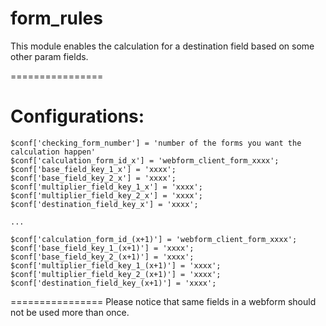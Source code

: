 form_rules
==========

This module enables the calculation for a destination field based on some other param fields.

================

Configurations:
================

```
$conf['checking_form_number'] = 'number of the forms you want the calculation happen'
$conf['calculation_form_id_x'] = 'webform_client_form_xxxx';
$conf['base_field_key_1_x'] = 'xxxx';
$conf['base_field_key_2_x'] = 'xxxx';
$conf['multiplier_field_key_1_x'] = 'xxxx';
$conf['multiplier_field_key_2_x'] = 'xxxx';
$conf['destination_field_key_x'] = 'xxxx';

...

$conf['calculation_form_id_(x+1)'] = 'webform_client_form_xxxx';
$conf['base_field_key_1_(x+1)'] = 'xxxx';
$conf['base_field_key_2_(x+1)'] = 'xxxx';
$conf['multiplier_field_key_1_(x+1)'] = 'xxxx';
$conf['multiplier_field_key_2_(x+1)'] = 'xxxx';
$conf['destination_field_key_(x+1)'] = 'xxxx';

```
================
Please notice that same fields in a webform should not be used more than once.
